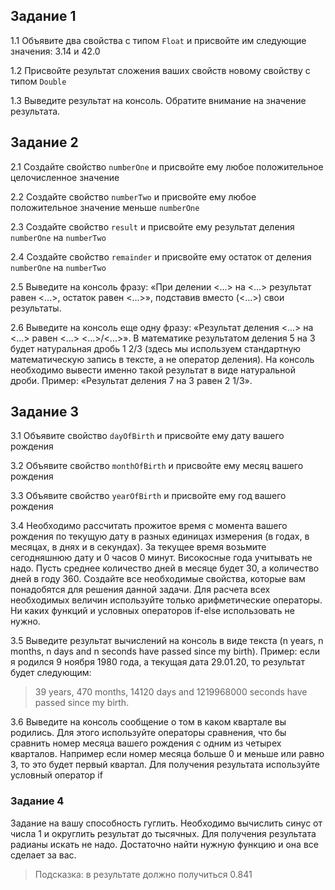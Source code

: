  ## Задание 1
 1.1 Объявите два свойства с типом `Float` и присвойте им следующие значения: 3.14 и 42.0
 
 1.2 Присвойте результат сложения ваших свойств новому свойству с типом `Double`
 
 1.3 Выведите результат на консоль. Обратите внимание на значение результата.
 

 ## Задание 2
 2.1 Создайте свойство `numberOne` и присвойте ему любое положительное целочисленное значение
 
 2.2 Создайте свойство `numberTwo` и присвойте ему любое положительное значение меньше `numberOne`
 
 2.3 Создайте свойство `result` и присвойте ему результат деления `numberOne` на `numberTwo`
 
 2.4 Создайте свойство `remainder` и присвойте ему остаток от деления `numberOne` на `numberTwo`
 
 2.5 Выведите на консоль фразу: «При делении <...> на <...> результат равен <...>, остаток равен <...>», подставив вместо (<...>) свои результаты.
 
 2.6 Выведите на консоль еще одну фразу: «Результат деления <...> на <...> равен <...> <...>/<...>». В математике результатом деления 5 на 3 будет натуральная дробь 1 2/3 (здесь мы используем стандартную математическую запись в тексте, а не оператор деления). На консоль необходимо вывести именно такой результат в виде натуральной дроби. Пример: «Результат деления 7 на 3 равен 2 1/3».
 

 ## Задание 3
 3.1 Объявите свойство `dayOfBirth` и присвойте ему дату вашего рождения
 
 3.2 Объявите свойство `monthOfBirth` и присвойте ему месяц вашего рождения
 
 3.3 Объявите свойство `yearOfBirth` и присвойте ему год вашего рождения
 
 3.4 Необходимо рассчитать прожитое время с момента вашего рождения по текущую дату в разных единицах измерения (в годах, в месяцах, в днях и в секундах). За текущее время возьмите сегодняшнюю дату и 0 часов 0 минут. Високосные года учитывать не надо. Пусть среднее количество дней в месяце будет 30, а количество дней в году 360. Создайте все необходимые свойства, которые вам понадобятся для решения данной задачи. Для расчета всех необходимых величин используйте только арифметические операторы. Ни каких функций и условных операторов if-else использовать не нужно.
 
 3.5 Выведите результат вычислений на консоль в виде текста (n years, n months, n days and n seconds have passed since my birth). Пример: если я родился 9 ноября 1980 года, а текущая дата 29.01.20, то результат будет следующим: 
> 39 years, 470 months, 14120 days and 1219968000 seconds have passed since my birth.
 
 3.6 Выведите на консоль сообщение о том в каком квартале вы родились. Для этого используйте операторы сравнения, что бы сравнить номер месяца вашего рождения с одним из четырех кварталов. Например если номер месяца больше 0 и меньше или равно 3, то это будет первый квартал. Для получения результата используйте условный оператор if




 ### Задание 4
 Задание на вашу способность гуглить. Необходимо вычислить синус от числа 1 и округлить результат до тысячных. Для получения результата радианы искать не надо. Достаточно найти нужную функцию и она все сделает за вас.
 > Подсказка: в результате должно получиться 0.841
